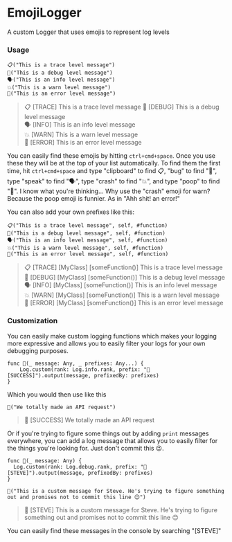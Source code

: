 # EmojiLogger
A custom Logger that uses emojis to represent log levels

### Usage

    📋("This is a trace level message")   
    🐛("This is a debug level message")   
    🗣("This is an info level message")   
    💥("This is a warn level message")
    💩("This is an error level message")

>📋 [TRACE] This is a trace level message
🐛 [DEBUG] This is a debug level message  
🗣 [INFO]  This is an info level message  
💥 [WARN]  This is a warn level message  
💩 [ERROR] This is an error level message  

You can easily find these emojis by hitting `ctrl+cmd+space`. Once you use these they will be at the top of your list automatically. To find them the first time, hit `ctrl+cmd+space` and type "clipboard" to find 📋, "bug" to find "🐛", type "speak" to find "🗣", type "crash" to find "💥", and type "poop" to find "💩". I know what you're thinking... Why use the "crash" emoji for warn? Because the poop emoji is funnier. As in "Ahh shit! an error!"

You can also add your own prefixes like this:

    📋("This is a trace level message", self, #function)   
    🐛("This is a debug level message", self, #function)   
    🗣("This is an info level message", self, #function)   
    💥("This is a warn level message", self, #function)
    💩("This is an error level message", self, #function)

>📋 [TRACE] [MyClass] [someFunction()] This is a trace level message
🐛 [DEBUG] [MyClass] [someFunction()] This is a debug level message  
🗣 [INFO]  [MyClass] [someFunction()] This is an info level message  
💥 [WARN]  [MyClass] [someFunction()] This is a warn level message  
💩 [ERROR] [MyClass] [someFunction()] This is an error level message  

### Customization

You can easily make custom logging functions which makes your logging more expressive and allows you to easily filter your logs for your own debugging purposes.

    func 🏅(_ message: Any, _ prefixes: Any...) {
        Log.custom(rank: Log.info.rank, prefix: "🏅 [SUCCESS]").output(message, prefixedBy: prefixes)
    }

Which you would then use like this

    🏅("We totally made an API request")

>🏅 [SUCCESS] We totally made an API request

Or if you're trying to figure some things out by adding `print` messages everywhere, you can add a log message that allows you to easily filter for the things you're looking for. Just don't commit this 😉.

    func 🤔(_ message: Any) {
      Log.custom(rank: Log.debug.rank, prefix: "🤔 [STEVE]").output(message, prefixedBy: prefixes)
    }

    🤔("This is a custom message for Steve. He's trying to figure something out and promises not to commit this line 😊")

>🤔 [STEVE] This is a custom message for Steve. He's trying to figure something out and promises not to commit this line 😊

You can easily find these messages in the console by searching "[STEVE]"
